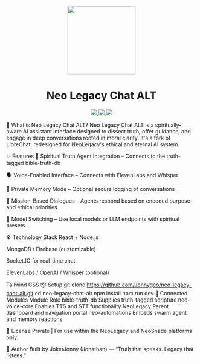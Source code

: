 <p align="center"> <a href="https://neo-shade.com"> <img src="https://neo-shade.com/wp-content/uploads/2025/07/NeoLegacyBanner.jpg" height="180"> </a> <h1 align="center"> Neo Legacy Chat ALT </h1> </p> <p align="center"> <a href="https://x.com/neoshade2025"> <img src="https://img.shields.io/badge/X-Twitter-black?style=for-the-badge&logo=twitter&logoColor=white"> </a> <a href="https://youtube.com/@neoshade"> <img src="https://img.shields.io/badge/YouTube-Subscribe-red?style=for-the-badge&logo=youtube&logoColor=white"> </a> <a href="https://social.neo-shade.com"> <img src="https://img.shields.io/badge/NeoShade%20Social-Join-blueviolet?style=for-the-badge&logo=discourse&logoColor=white"> </a> </p>
🧠 What is Neo Legacy Chat ALT?
Neo Legacy Chat ALT is a spiritually-aware AI assistant interface designed to dissect truth, offer guidance, and engage in deep conversations rooted in moral clarity. It's a fork of LibreChat, redesigned for NeoLegacy's ethical and eternal AI system.

✨ Features
🧬 Spiritual Truth Agent Integration – Connects to the truth-tagged bible-truth-db

🗣️ Voice-Enabled Interface – Connects with ElevenLabs and Whisper

🔐 Private Memory Mode – Optional secure logging of conversations

🧭 Mission-Based Dialogues – Agents respond based on encoded purpose and ethical priorities

🧠 Model Switching – Use local models or LLM endpoints with spiritual presets

⚙️ Technology Stack
React + Node.js

MongoDB / Firebase (customizable)

Socket.IO for real-time chat

ElevenLabs / OpenAI / Whisper (optional)

Tailwind CSS
📦 Setup
git clone https://github.com/Jonnygeo/neo-legacy-chat-alt.git
cd neo-legacy-chat-alt
npm install
npm run dev
🔗 Connected Modules
Module	Role
bible-truth-db	Supplies truth-tagged scripture
neo-voice-core	Enables TTS and STT functionality
NeoLegacy	Parent dashboard and navigation portal
neo-automations	Embeds swarm agent and memory reactions

📜 License
Private | For use within the NeoLegacy and NeoShade platforms only.

👤 Author
Built by JokerJonny (Jonathan) — “Truth that speaks. Legacy that listens.”
